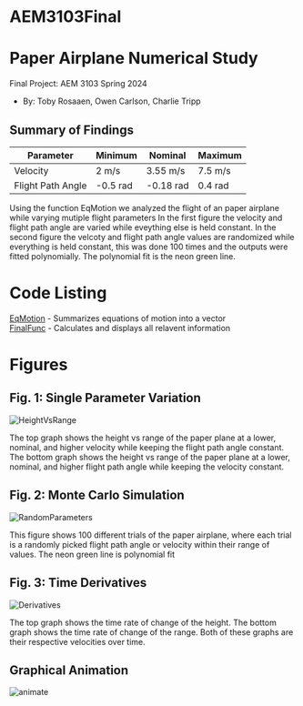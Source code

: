 # AEM3103Final
  # Paper Airplane Numerical Study
  Final Project: AEM 3103 Spring 2024

  - By: Toby Rosaaen, Owen Carlson, Charlie Tripp

  ## Summary of Findings

  | Parameter         | Minimum   | Nominal   | Maximum | 
  |-------------------|-----------|-----------|---------|
  | Velocity          |  2 m/s    | 3.55 m/s  | 7.5 m/s |
  | Flight Path Angle | -0.5 rad  | -0.18 rad | 0.4 rad |
  

  Using the function EqMotion we analyzed the flight of an paper airplane while varying mutiple flight parameters
  In the first figure the velocity and flight path angle are varied while eveything else is held constant.
  In the second figure the velcoty and flight path angle values are randomized while everything is held constant,
  this was done 100 times and the outputs were fitted polynomially. The polynomial fit is the neon green line. 

  # Code Listing
  [EqMotion](EqMotion.m) - Summarizes equations of motion into a vector <br> [FinalFunc](FinalFunc.m) - Calculates and displays all relavent information </p>

  # Figures

  ## Fig. 1: Single Parameter Variation
![HeightVsRange](https://github.com/TobyRosaaen/AEM3103Final/assets/167818556/5acdf430-79f4-4e8d-a9ce-b437a52a7778)

The top graph shows the height vs range of the paper plane at a lower, nominal, and higher velocity while keeping the flight path angle constant. The bottom graph shows the height vs range of the paper plane at a lower, nominal, and higher flight path angle while keeping the velocity constant.

  ## Fig. 2: Monte Carlo Simulation
![RandomParameters](https://github.com/TobyRosaaen/AEM3103Final/assets/167818556/6b73c09a-5194-4510-bb78-2744c3bcc5af)


 This figure shows 100 different trials of the paper airplane, where each trial is a randomly picked flight path angle or velocity within their range of values. The neon green line is polynomial fit

 ## Fig. 3: Time Derivatives
![Derivatives](https://github.com/TobyRosaaen/AEM3103Final/assets/167818556/343ecd16-4b2e-47ef-a5d3-414ee8e85757)

The top graph shows the time rate of change of the height. The bottom graph shows the time rate of change of the range. Both of these graphs are their respective velocities over time.

  ## Graphical Animation
![animate](https://github.com/TobyRosaaen/AEM3103Final/assets/167818556/dd8962b6-fc71-41e0-ad64-b5d9783edcfb)
